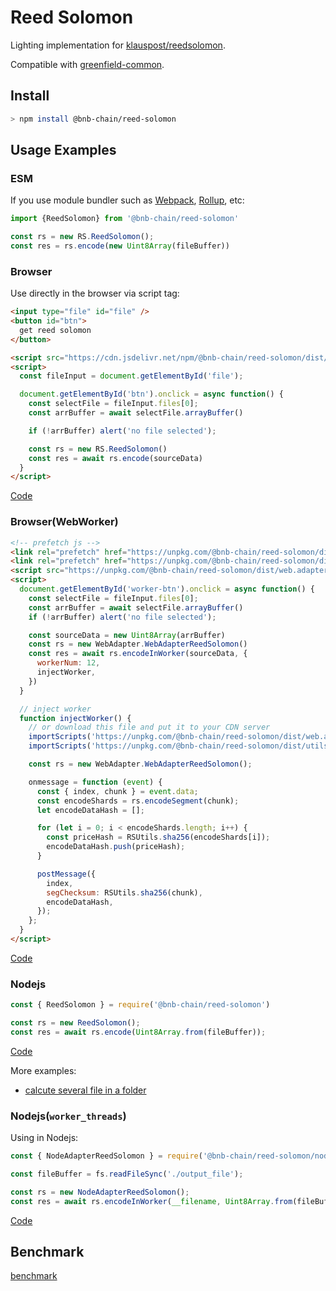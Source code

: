 # Reed Solomon

Lighting implementation for [klauspost/reedsolomon](https://github.com/klauspost/reedsolomon).

Compatible with [greenfield-common](https://github.com/bnb-chain/greenfield-common/blob/master/go/hash/hash.go).

## Install

```bash
> npm install @bnb-chain/reed-solomon
```

## Usage Examples

### ESM

If you use module bundler such as [Webpack](https://webpack.js.org/), [Rollup](https://rollupjs.org/guide/en/), etc:

```js
import {ReedSolomon} from '@bnb-chain/reed-solomon'

const rs = new RS.ReedSolomon();
const res = rs.encode(new Uint8Array(fileBuffer))
```

### Browser

Use directly in the browser via script tag:

```html
<input type="file" id="file" />
<button id="btn">
  get reed solomon
</button>

<script src="https://cdn.jsdelivr.net/npm/@bnb-chain/reed-solomon/dist/index.aio.js"></script>
<script>
  const fileInput = document.getElementById('file');

  document.getElementById('btn').onclick = async function() {
    const selectFile = fileInput.files[0];
    const arrBuffer = await selectFile.arrayBuffer()

    if (!arrBuffer) alert('no file selected');

    const rs = new RS.ReedSolomon()
    const res = await rs.encode(sourceData)
  }
</script>
```

[Code](./examples/web.html)

### Browser(WebWorker)

```html
<!-- prefetch js -->
<link rel="prefetch" href="https://unpkg.com/@bnb-chain/reed-solomon/dist/web.adapter.aio.js" />
<link rel="prefetch" href="https://unpkg.com/@bnb-chain/reed-solomon/dist/utils.aio.js" />
<script src="https://unpkg.com/@bnb-chain/reed-solomon/dist/web.adapter.aio.js"></script>
<script>
  document.getElementById('worker-btn').onclick = async function() {
    const selectFile = fileInput.files[0];
    const arrBuffer = await selectFile.arrayBuffer()
    if (!arrBuffer) alert('no file selected');

    const sourceData = new Uint8Array(arrBuffer)
    const rs = new WebAdapter.WebAdapterReedSolomon()
    const res = await rs.encodeInWorker(sourceData, {
      workerNum: 12,
      injectWorker,
    })
  }

  // inject worker
  function injectWorker() {
    // or download this file and put it to your CDN server
    importScripts('https://unpkg.com/@bnb-chain/reed-solomon/dist/web.adapter.aio.js');
    importScripts('https://unpkg.com/@bnb-chain/reed-solomon/dist/utils.aio.js');

    const rs = new WebAdapter.WebAdapterReedSolomon();

    onmessage = function (event) {
      const { index, chunk } = event.data;
      const encodeShards = rs.encodeSegment(chunk);
      let encodeDataHash = [];

      for (let i = 0; i < encodeShards.length; i++) {
        const priceHash = RSUtils.sha256(encodeShards[i]);
        encodeDataHash.push(priceHash);
      }

      postMessage({
        index,
        segChecksum: RSUtils.sha256(chunk),
        encodeDataHash,
      });
    };
  }
</script>
```

[Code](./examples/web-worker.html)

### Nodejs

```js
const { ReedSolomon } = require('@bnb-chain/reed-solomon')

const rs = new ReedSolomon();
const res = await rs.encode(Uint8Array.from(fileBuffer));
```

[Code](./examples/node.js)

More examples:

* [calcute several file in a folder](./examples/folder.js)

### Nodejs(`worker_threads`)

Using in Nodejs:

```js
const { NodeAdapterReedSolomon } = require('@bnb-chain/reed-solomon/node.adapter');

const fileBuffer = fs.readFileSync('./output_file');

const rs = new NodeAdapterReedSolomon();
const res = await rs.encodeInWorker(__filename, Uint8Array.from(fileBuffer))
```

[Code](./examples/node-worker.js)

## Benchmark

[benchmark](./benchmark.md)
